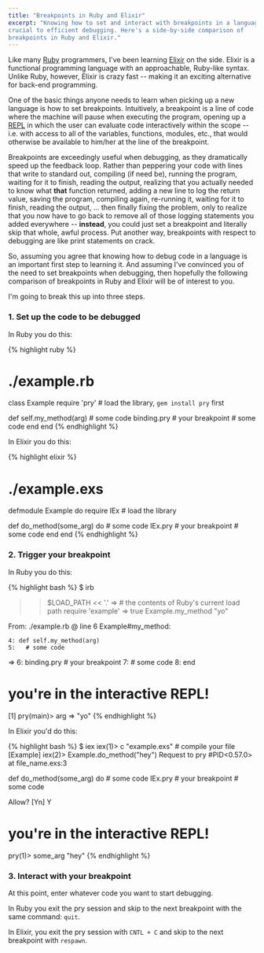 ```yaml
---
title: "Breakpoints in Ruby and Elixir"
excerpt: "Knowing how to set and interact with breakpoints in a language is
crucial to efficient debugging. Here's a side-by-side comparison of
breakpoints in Ruby and Elixir."
---
```


Like many [Ruby](https://en.wikipedia.org/wiki/Ruby_(programming_language))
programmers, I've been learning
[Elixir](https://en.wikipedia.org/wiki/Elixir_(programming_language)) on the
side. Elixir is a functional programming language with an approachable,
Ruby-like syntax. Unlike Ruby, however, Elixir is crazy fast -- making it an
exciting alternative for back-end programming.

One of the basic things anyone needs to learn when picking up a new language is
how to set breakpoints. Intuitively, a breakpoint is a line of code where the
machine will pause when executing the program, opening up a
[REPL](https://en.wikipedia.org/wiki/Read%E2%80%93eval%E2%80%93print_loop)
in which the user can evaluate code interactively within the scope --
i.e. with access to all of the variables, functions, modules, etc., that would
otherwise be available to him/her at the line of the breakpoint.

Breakpoints are exceedingly useful when debugging, as they dramatically speed up
the feedback loop. Rather than peppering your code with lines that write to
standard out, compiling (if need be), running the program, waiting for it to
finish, reading the output,
realizing that you actually needed to know what __that__ function returned,
adding a new line to log the return value, saving the program, compiling again,
re-running it, waiting for it to finish, reading the output, ... then finally
fixing the problem, only to realize that you now have to go back to remove
all of those logging statements you added everywhere -- __instead__, you could
just set a breakpoint and literally skip that whole, awful process.
Put another way, breakpoints with respect to debugging are like print statements on crack.

So, assuming you agree that knowing how to debug code
in a language is an important first step to learning it. And
assuming I've convinced you of the need to set breakpoints when debugging,
then hopefully the following comparison of breakpoints in Ruby and Elixir
will be of interest to you.

I'm going to break this up into three steps.

### 1. Set up the code to be debugged

In Ruby you do this:

{% highlight ruby %}
# ./example.rb
class Example
  require 'pry' # load the library, `gem install pry` first

  def self.my_method(arg)
    # some code
    binding.pry # your breakpoint
    # some code
  end
end
{% endhighlight %}

In Elixir you do this:

{% highlight elixir %}
# ./example.exs
defmodule Example do
  require IEx # load the library

  def do_method(some_arg) do
    # some code
    IEx.pry # your breakpoint
    # some code
  end
end
{% endhighlight %}

### 2. Trigger your breakpoint

In Ruby you do this:

{% highlight bash %}
$ irb
>> $LOAD_PATH << '.'
=> # the contents of Ruby's current load path
>> require 'example'
=> true
>> Example.my_method "yo"

From: ./example.rb @ line 6 Example#my_method:

    4: def self.my_method(arg)
    5:   # some code
 => 6:   binding.pry # your breakpoint
    7:   # some code
    8: end

# you're in the interactive REPL!
[1] pry(main)> arg
=> "yo"
{% endhighlight %}

In Elixir you'd do this:

{% highlight bash %}
$ iex
iex(1)> c "example.exs" # compile your file
[Example]
iex(2)> Example.do_method("hey")
Request to pry #PID<0.57.0> at file_name.exs:3

  def do_method(some_arg) do
    # some code
    IEx.pry # your breakpoint
    # some code

Allow? [Yn] Y

# you're in the interactive REPL!
pry(1)> some_arg
"hey"
{% endhighlight %}

### 3. Interact with your breakpoint

At this point, enter whatever code you want to start debugging.

In Ruby you exit the pry session and skip to the next breakpoint with the
same command: `quit`.

In Elixir, you exit the pry session with `CNTL + C` and skip to the next
breakpoint with `respawn`.
